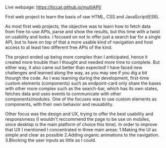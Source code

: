 Live webpage: https://ticcat.github.io/multiAPI/

First web project to learn the basis of raw HTML, CSS and JavaScript(ES6).

As most first web projects, the objective was to learn how to fetch data from free-to-use APIs, parse and show the results, but this time with a twist on usability and looks. I focused on not to offer just a search bar for a single API, but to have on top of that a more usable kind of navigation and host access to at least two different free APIs of the kind.

The project ended up being more complex than I anticipated, hence it created more trouble than I thought and needed more time to complete. But either way, it also came out better than expected! I have faced new challenges and learned along the way, as you may see if you dig a bit thourgh the code. As I was learning during the development, first-time custom elements (components) such as endpoint-card only share the bases with other more complex such as the search-bar, which has its own states, fetches data and uses events to communicate with other components/modules. One of the focuses was to use custom elements as components, with their own behavior and reusability. 

Other focus was the design and UX, trying to offer the best usability and responsivness (I wouldn't reccommend the page to be use on mobiles, since desktop is the main platform of choice this time). In order to improve that UX I mentioned I concentrated in three main areas: 1.Making the UI as simple and clear as possible 2.Adding organic animations to the navigation. 3.Blocking the user inputs as little as I could.
